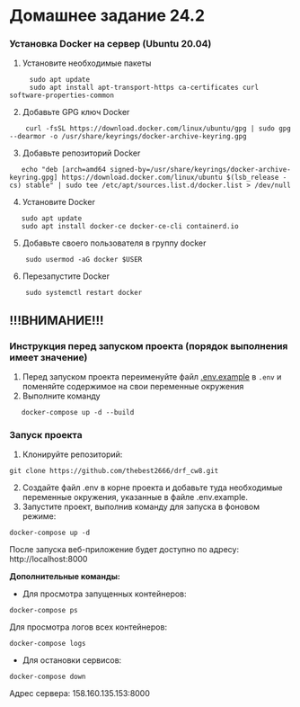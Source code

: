 # Домашнее задание 24.2

### Установка Docker на сервер (Ubuntu 20.04)
1. Установите необходимые пакеты
```shell
     sudo apt update
     sudo apt install apt-transport-https ca-certificates curl software-properties-common
```
2. Добавьте GPG ключ Docker
```shell
    curl -fsSL https://download.docker.com/linux/ubuntu/gpg | sudo gpg --dearmor -o /usr/share/keyrings/docker-archive-keyring.gpg
```
3. Добавьте репозиторий Docker
```shell
   echo "deb [arch=amd64 signed-by=/usr/share/keyrings/docker-archive-keyring.gpg] https://download.docker.com/linux/ubuntu $(lsb_release -cs) stable" | sudo tee /etc/apt/sources.list.d/docker.list > /dev/null
```
4. Установите Docker
```shell
   sudo apt update
   sudo apt install docker-ce docker-ce-cli containerd.io
```
5. Добавьте своего пользователя в группу docker
```shell
    sudo usermod -aG docker $USER
```
6. Перезапустите Docker
```shell
    sudo systemctl restart docker
```

## !!!ВНИМАНИЕ!!! ##
### Инструкция перед запуском проекта (порядок выполнения имеет значение)

1. Перед запуском проекта переименуйте файл [.env.example](.env) в `.env` и поменяйте содержимое на свои переменные окружения
2. Выполните команду
```shell
   docker-compose up -d --build
```

### Запуск проекта
1. Клонируйте репозиторий:
```shell
git clone https://github.com/thebest2666/drf_cw8.git
```
2. Создайте файл .env в корне проекта и добавьте туда необходимые переменные окружения, указанные в файле .env.example.
3. Запустите проект, выполнив команду для запуска в фоновом режиме:
```shell
docker-compose up -d
```
После запуска веб-приложение будет доступно по адресу: http://localhost:8000

**Дополнительные команды:**
- Для просмотра запущенных контейнеров:
```
docker-compose ps
```
Для просмотра логов всех контейнеров:
```shell
docker-compose logs
```
- Для остановки сервисов:
```shell
docker-compose down
```

Адрес сервера: 158.160.135.153:8000
